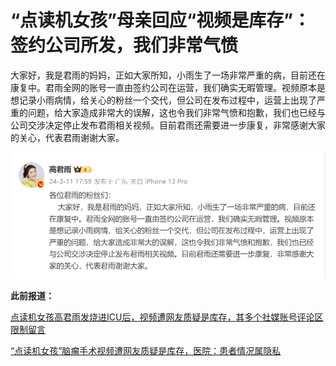 # “点读机女孩”母亲回应“视频是库存”：签约公司所发，我们非常气愤

大家好，我是君雨的妈妈，正如大家所知，小雨生了一场非常严重的病，目前还在康复中。君雨全网的账号一直由签约公司在运营，我们确实无暇管理。视频原本是想记录小雨病情，给关心的粉丝一个交代，但公司在发布过程中，运营上出现了严重的问题，给大家造成非常大的误解，这也令我们非常气愤和抱歉，我们也已经与公司交涉决定停止发布君雨相关视频。目前君雨还需要进一步康复，非常感谢大家的关心，代表君雨谢谢大家。

![2f483baaf257bc796114a6464e52f8c2.jpg](https://raw.githubusercontent.com/qqhsx/qqnews_image/main/2024/03/11/“点读机女孩”母亲回应“视频是库存”：签约公司所发，我们非常气愤/2f483baaf257bc796114a6464e52f8c2.jpg)

**此前报道：**

[点读机女孩高君雨发烧进ICU后，视频遭网友质疑是库存，其多个社媒账号评论区限制留言](https://news.qq.com/rain/a/20240311A037D300)

[“点读机女孩”脑瘤手术视频遭网友质疑是库存，医院：患者情况属隐私
](https://news.qq.com/rain/a/20240311A043LF00)


